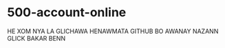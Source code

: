 # 500-account-online






HE XOM NYA LA GLICHAWA HENAWMATA GITHUB BO AWANAY NAZANN GLICK BAKAR BENN
